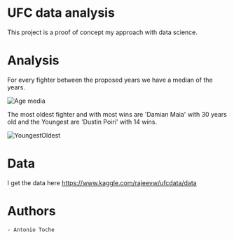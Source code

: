 # UFC data analysis

This project is a proof of concept my approach with data science. 


# Analysis

For every fighter between the proposed years we have a median of the years.

![Age media]("/plots/ageOfFigthers.png")

The most oldest fighter and with most wins are 'Damian Maia' with 30 years old and the Youngest are 'Dustin Poiri' with 14 wins.

![YoungestOldest]("/plots/mostOld.png")


# Data 

I get the data here https://www.kaggle.com/rajeevw/ufcdata/data

# Authors
    - Antonio Toche
